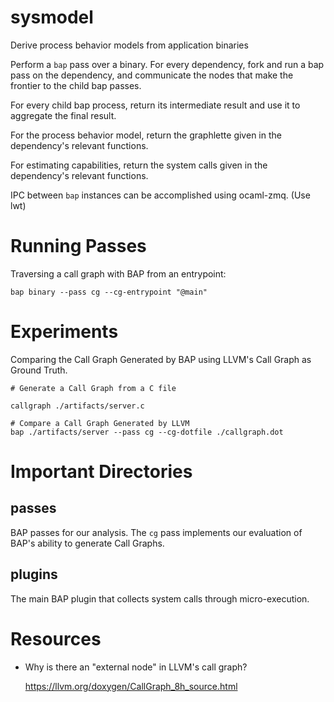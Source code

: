 sysmodel
========

Derive process behavior models from application binaries

Perform a `bap` pass over a binary. For every dependency, fork and run a bap
pass on the dependency, and communicate the nodes that make the frontier to the
child bap passes.

For every child bap process, return its intermediate result and use
it to aggregate the final result.

For the process behavior model, return the graphlette given in the dependency's
relevant functions.

For estimating capabilities, return the system calls given in the dependency's
relevant functions.

IPC between `bap` instances can be accomplished using ocaml-zmq. (Use lwt)

Running Passes
==============

Traversing a call graph with BAP from an entrypoint:

    bap binary --pass cg --cg-entrypoint "@main"


Experiments
===========

Comparing the Call Graph Generated by BAP using LLVM's Call Graph as Ground Truth.

    # Generate a Call Graph from a C file

    callgraph ./artifacts/server.c

    # Compare a Call Graph Generated by LLVM
    bap ./artifacts/server --pass cg --cg-dotfile ./callgraph.dot

Important Directories
=====================

## passes

BAP passes for our analysis. The `cg` pass implements our evaluation of BAP's
ability to generate Call Graphs.

## plugins

The main BAP plugin that collects system calls through micro-execution.

Resources
=========

- Why is there an "external node" in LLVM's call graph?

  https://llvm.org/doxygen/CallGraph_8h_source.html

